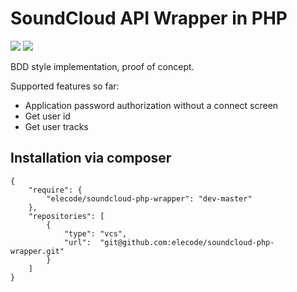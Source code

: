 # SoundCloud API Wrapper in PHP

<a href="https://travis-ci.org/elecode/soundcloud-php-wrapper"><img src="https://travis-ci.org/elecode/soundcloud-php-wrapper.svg"/></a>
<a href="https://scrutinizer-ci.com/g/elecode/soundcloud-php-wrapper"><img src="https://scrutinizer-ci.com/g/elecode/soundcloud-php-wrapper/badges/quality-score.png?b=master"/></a>

BDD style implementation, proof of concept.

Supported features so far:
* Application password authorization without a connect screen
* Get user id
* Get user tracks

## Installation via composer

```
{
    "require": {
        "elecode/soundcloud-php-wrapper": "dev-master"
    },
    "repositories": [
        {
            "type": "vcs",
            "url":  "git@github.com:elecode/soundcloud-php-wrapper.git"
        }
    ]
}
```
